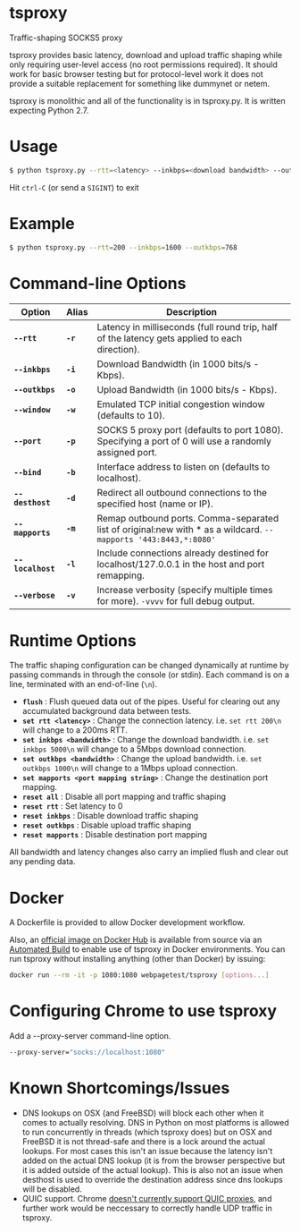 # tsproxy
Traffic-shaping SOCKS5 proxy

tsproxy provides basic latency, download and upload traffic shaping while only requiring user-level access (no root permissions required).  It should work for basic browser testing but for protocol-level work it does not provide a suitable replacement for something like dummynet or netem.

tsproxy is monolithic and all of the functionality is in tsproxy.py.  It is written expecting Python 2.7.

# Usage
```bash
$ python tsproxy.py --rtt=<latency> --inkbps=<download bandwidth> --outkbps=<upload bandwidth>
```
Hit `ctrl-C` (or send a `SIGINT`) to exit

# Example
```bash
$ python tsproxy.py --rtt=200 --inkbps=1600 --outkbps=768
```

# Command-line Options


| Option            | Alias    | Description                              |
| ----------------- | -------- | ---------------------------------------- |
| **`--rtt`**       | **`-r`** | Latency in milliseconds (full round trip, half of the latency gets applied to each direction). |
| **`--inkbps`**    | **`-i`** | Download Bandwidth (in 1000 bits/s - Kbps). |
| **`--outkbps`**   | **`-o`** | Upload Bandwidth (in 1000 bits/s - Kbps). |
| **`--window`**    | **`-w`** | Emulated TCP initial congestion window (defaults to 10). |
| **`--port`**      | **`-p`** | SOCKS 5 proxy port (defaults to port 1080). Specifying a port of 0 will use a randomly assigned port. |
| **`--bind`**      | **`-b`** | Interface address to listen on (defaults to localhost). |
| **`--desthost`**  | **`-d`** | Redirect all outbound connections to the specified host (name or IP). |
| **`--mapports`**  | **`-m`** | Remap outbound ports. Comma-separated list of original:new with * as a wildcard. `--mapports '443:8443,*:8080'` |
| **`--localhost`** | **`-l`** | Include connections already destined for localhost/127.0.0.1 in the host and port remapping. |
| **`--verbose`**   | **`-v`** | Increase verbosity (specify multiple times for more). `-vvvv` for full debug output. |


# Runtime Options
The traffic shaping configuration can be changed dynamically at runtime by passing commands in through the console (or stdin).  Each command is on a line, terminated with an end-of-line (`\n`).


* **`flush`** : Flush queued data out of the pipes.  Useful for clearing out any accumulated background data between tests.
* **`set rtt <latency>`** : Change the connection latency. i.e. `set rtt 200\n` will change to a 200ms RTT.
* **`set inkbps <bandwidth>`** : Change the download bandwidth. i.e. `set inkbps 5000\n` will change to a 5Mbps download connection.
* **`set outkbps <bandwidth>`** : Change the upload bandwidth. i.e. `set outkbps 1000\n` will change to a 1Mbps upload connection.
* **`set mapports <port mapping string>`** : Change the destination port mapping.
* **`reset all`** : Disable all port mapping and traffic shaping
* **`reset rtt`** : Set latency to 0
* **`reset inkbps`** : Disable download traffic shaping
* **`reset outkbps`** : Disable upload traffic shaping
* **`reset mapports`** : Disable destination port mapping

All bandwidth and latency changes also carry an implied flush and clear out any pending data.

# Docker
A Dockerfile is provided to allow Docker development workflow.

Also, an [official image on Docker Hub](https://hub.docker.com/r/webpagetest/tsproxy/) is available from source via an [Automated Build](https://docs.docker.com/docker-hub/builds/) to enable use of tsproxy in Docker environments. You can run tsproxy without installing anything (other than Docker) by issuing:
```bash
docker run --rm -it -p 1080:1080 webpagetest/tsproxy [options...]
```

# Configuring Chrome to use tsproxy
Add a --proxy-server command-line option.
```bash
--proxy-server="socks://localhost:1080"
```

# Known Shortcomings/Issues
* DNS lookups on OSX (and FreeBSD) will block each other when it comes to actually resolving.  DNS in Python on most platforms is allowed to run concurrently in threads (which tsproxy does) but on OSX and FreeBSD it is not thread-safe and there is a lock around the actual lookups.  For most cases this isn't an issue because the latency isn't added on the actual DNS lookup (it is from the browser perspective but it is added outside of the actual lookup). This is also not an issue when desthost is used to override the destination address since dns lookups will be disabled.
* QUIC support. Chrome [doesn't currently support QUIC proxies](https://bugs.chromium.org/p/chromium/issues/detail?id=335275), and further work would be neccessary to correctly handle UDP traffic in tsproxy.
